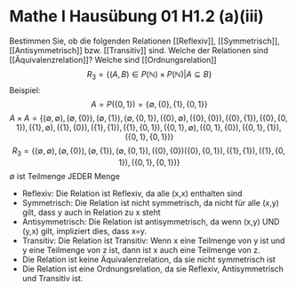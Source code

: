 
# Mathe I Hausübung 01 H1.2 (a)(iii)	
Bestimmen Sie, ob die folgenden Relationen [[Reflexiv]], [[Symmetrisch]], [[Antisymmetrisch]] bzw. [[Transitiv]] sind. Welche der Relationen sind [[Äquivalenzrelation]]? Welche sind [[Ordnungsrelation]]
$$R_3=\{(A,B)\in P(\mathbb{N})\times P(\mathbb{N})|A\subseteq B\}$$
Beispiel:
$$A=P(\{0,1\})=\{\emptyset,\{0\},\{1\},\{0,1\}\}$$
$$A\times A=
\{(\emptyset,\emptyset),(\emptyset,\{0\}),(\emptyset,\{1\}),(\emptyset,\{0,1\}),
(\{0\},\emptyset),(\{0\},\{0\}),(\{0\},\{1\}),(\{0\},\{0,1\}),
(\{1\},\emptyset),(\{1\},\{0\}),(\{1\},\{1\}),(\{1\},\{0,1\}),
(\{0,1\},\emptyset),(\{0,1\},\{0\}),(\{0,1\},\{1\}),(\{0,1\},\{0,1\})\}$$
$$R_3=\{(\emptyset,\emptyset),(\emptyset,\{0\}),(\emptyset,\{1\}),(\emptyset,\{0,1\}),(\{0\},\{0\})(\{0\},\{0,1\}),(\{1\},\{1\}),(\{1\},\{0,1\}),(\{0,1\},\{0,1\})\}$$
$\emptyset$ ist Teilmenge JEDER Menge
- Reflexiv: Die Relation ist Reflexiv, da alle (x,x) enthalten sind
- Symmetrisch: Die Relation ist nicht symmetrisch, da nicht für alle (x,y) gilt, dass y auch in Relation zu x steht 
- Antisymmetrisch: Die Relation ist antisymmetrisch, da wenn (x,y) UND (y,x) gilt, impliziert dies, dass x=y.
- Transitiv: Die Relation ist Transitiv: Wenn x eine Teilmenge von y ist und y eine Teilmenge von z ist, dann ist x auch eine Teilmenge von z.
- Die Relation ist keine Äquivalenzrelation, da sie nicht symmetrisch ist
- Die Relation ist eine Ordnungsrelation, da sie Reflexiv, Antisymmetrisch und Transitiv ist.